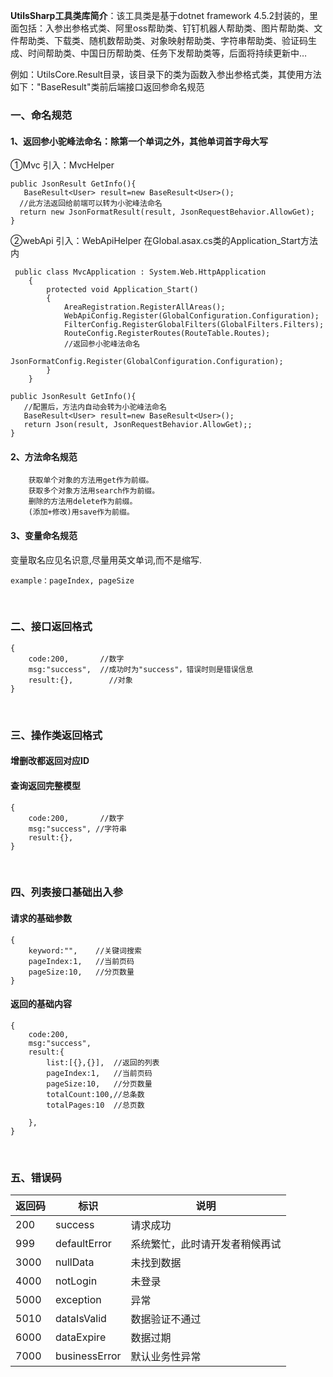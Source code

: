 **UtilsSharp工具类库简介**：该工具类是基于dotnet framework 4.5.2封装的，里面包括：入参出参格式类、阿里oss帮助类、钉钉机器人帮助类、图片帮助类、文件帮助类、下载类、随机数帮助类、对象映射帮助类、字符串帮助类、验证码生成、时间帮助类、中国日历帮助类、任务下发帮助类等，后面将持续更新中…

例如：UtilsCore.Result目录，该目录下的类为函数入参出参格式类，其使用方法如下："BaseResult"类前后端接口返回参命名规范
 
### 一、命名规范

#### 1、返回参小驼峰法命名：除第一个单词之外，其他单词首字母大写

①Mvc 引入：MvcHelper 
```
public JsonResult GetInfo(){
   BaseResult<User> result=new BaseResult<User>();
  //此方法返回给前端可以转为小驼峰法命名
  return new JsonFormatResult(result, JsonRequestBehavior.AllowGet);
}

```

②webApi 引入：WebApiHelper
在Global.asax.cs类的Application_Start方法内

```
 public class MvcApplication : System.Web.HttpApplication
    {
        protected void Application_Start()
        {
            AreaRegistration.RegisterAllAreas();
            WebApiConfig.Register(GlobalConfiguration.Configuration);
            FilterConfig.RegisterGlobalFilters(GlobalFilters.Filters);
            RouteConfig.RegisterRoutes(RouteTable.Routes);
            //返回参小驼峰法命名
            JsonFormatConfig.Register(GlobalConfiguration.Configuration);
        }
    }
```

```
public JsonResult GetInfo(){
   //配置后，方法内自动会转为小驼峰法命名
   BaseResult<User> result=new BaseResult<User>();
   return Json(result, JsonRequestBehavior.AllowGet);;
}
```


#### 2、方法命名规范
```
    获取单个对象的方法用get作为前缀。
    获取多个对象方法用search作为前缀。
    删除的方法用delete作为前缀。
    (添加+修改)用save作为前缀。
```
#### 3、变量命名规范
变量取名应见名识意,尽量用英文单词,而不是缩写.
```
example：pageIndex, pageSize
```

 
<br />
  

### 二、接口返回格式

```
{
    code:200,       //数字
    msg:"success",  //成功时为"success"，错误时则是错误信息
    result:{},        //对象
}
```
<br />

### 三、操作类返回格式

#### 增删改都返回对应ID 
#### 查询返回完整模型
```
{
    code:200,       //数字
    msg:"success", //字符串
    result:{},
}
```

<br />

### 四、列表接口基础出入参

#### 请求的基础参数
```
{
    keyword:"",    //关键词搜索
    pageIndex:1,   //当前页码
    pageSize:10,   //分页数量
}
```

#### 返回的基础内容
```
{
    code:200, 
    msg:"success",
    result:{
        list:[{},{}],  //返回的列表
        pageIndex:1,   //当前页码
        pageSize:10,   //分页数量
        totalCount:100,//总条数
        totalPages:10  //总页数 
        
    },
}
```

<br />

### 五、错误码


返回码 | 标识 |  说明  
-|-|-
200 | success | 请求成功 |
999 | defaultError | 系统繁忙，此时请开发者稍候再试 |
3000 | nullData | 未找到数据 |
4000 | notLogin | 未登录 |
5000 | exception | 异常 |
5010 | dataIsValid |  数据验证不通过 |
6000 | dataExpire | 数据过期 |
7000 | businessError | 默认业务性异常 |

